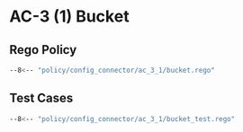 # AC-3 (1) Bucket

## Rego Policy

```bash
--8<-- "policy/config_connector/ac_3_1/bucket.rego"
```

## Test Cases

```bash
--8<-- "policy/config_connector/ac_3_1/bucket_test.rego"
```